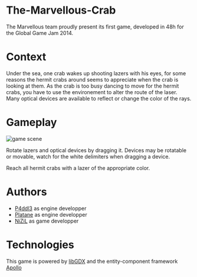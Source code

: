 The-Marvellous-Crab
===================
The Marvellous team proudly present its first game, developed in 48h for the Global Game Jam 2014.

Context
=======
Under the sea, one crab wakes up shooting lazers with his eyes, for some reasons the hermit crabs around seems to appreciate when the crab is looking at them. As the crab is too busy dancing to move for the hermit crabs, you have to use the environement to alter the route of the laser. Many optical devices are available to reflect or change the color of the rays.

Gameplay
========
![game scene](http://globalgamejam.org/sites/default/files/games/screenshots/full.jpg "game")

Rotate lazers and optical devices by dragging it. Devices may be rotatable or movable, watch for the white delimiters when dragging a device.

Reach all hermit crabs with a lazer of the appropriate color.

Authors
=======
 * [P4ddl3](https://github.com/p4ddl3) as engine developper
 * [Platane](https://github.com/Platane) as engine developper
 * [NiZiL](https://github.com/nizil) as game developper


Technologies
============
This game is powered by [libGDX](http://libgdx.badlogicgames.com/) and the entity-component framework [Apollo](http://gamadu.com/apollo/)
